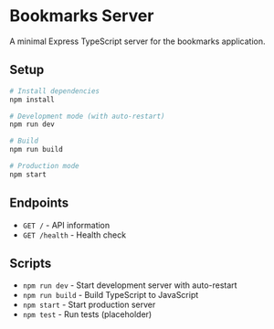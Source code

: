 # Bookmarks Server

A minimal Express TypeScript server for the bookmarks application.

## Setup

```bash
# Install dependencies
npm install

# Development mode (with auto-restart)
npm run dev

# Build
npm run build

# Production mode
npm start
```

## Endpoints

- `GET /` - API information
- `GET /health` - Health check

## Scripts

- `npm run dev` - Start development server with auto-restart
- `npm run build` - Build TypeScript to JavaScript
- `npm start` - Start production server
- `npm test` - Run tests (placeholder)

